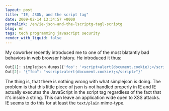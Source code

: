 ```yaml
---
layout: post
title: "IE, JSON, and the script tag"
date: 2009-02-14 13:34:57 +0000
permalink: /en/ie-json-and-the-lscriptg-tagl-scriptg
blog: en
tags: tech programming javascript security
render_with_liquid: false
---
```


My coworker recently introduced me to one of the most blatantly bad behaviors
in web browser history. He introduced it thus:

```python
Out[1]: simplejson.dumps({'foo': '<script>alert(document.cookie);</script>'})
Out[2]: '{"foo": "<script>alert(document.cookie);</script>"}'
```

The thing is, that there is nothing wrong with what simplejson is doing. The
problem is that this little piece of json is not handled properly in IE and IE
actually executes the JavaScript in the script tag regardless of the fact that
it's inside a string. This can leave an application wide open to XSS attacks.
IE seems to do this for at least the `text/plain` mime-type.
